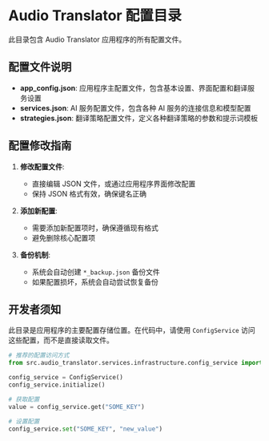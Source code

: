 # Audio Translator 配置目录

此目录包含 Audio Translator 应用程序的所有配置文件。

## 配置文件说明

- **app_config.json**: 应用程序主配置文件，包含基本设置、界面配置和翻译服务设置
- **services.json**: AI 服务配置文件，包含各种 AI 服务的连接信息和模型配置
- **strategies.json**: 翻译策略配置文件，定义各种翻译策略的参数和提示词模板

## 配置修改指南

1. **修改配置文件**:
   - 直接编辑 JSON 文件，或通过应用程序界面修改配置
   - 保持 JSON 格式有效，确保键名正确

2. **添加新配置**:
   - 需要添加新配置项时，确保遵循现有格式
   - 避免删除核心配置项

3. **备份机制**:
   - 系统会自动创建 `*_backup.json` 备份文件
   - 如果配置损坏，系统会自动尝试恢复备份

## 开发者须知

此目录是应用程序的主要配置存储位置。在代码中，请使用 `ConfigService` 访问这些配置，而不是直接读取文件。

```python
# 推荐的配置访问方式
from src.audio_translator.services.infrastructure.config_service import ConfigService

config_service = ConfigService()
config_service.initialize()

# 获取配置
value = config_service.get("SOME_KEY")

# 设置配置
config_service.set("SOME_KEY", "new_value")
``` 